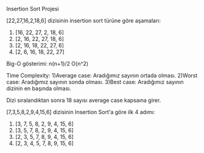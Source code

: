 Insertion Sort Projesi

[22,27,16,2,18,6] dizisinin insertion sort türüne göre aşamaları:

1. [16, 22, 27, 2, 18, 6]
2. [2, 16, 22, 27, 18, 6]
3. [2, 16, 18, 22, 27, 6]
4. [2, 6, 16, 18, 22, 27]


Big-O gösterimi: n(n+1)/2 O(n^2)

Time Complexity: 1)Average case: Aradığımız sayının ortada olması. 2)Worst case: Aradığımız sayının sonda olması. 3)Best case: Aradığımız sayının dizinin en başında olması.

Dizi sıralandıktan sonra 18 sayısı average case kapsaına girer.

[7,3,5,8,2,9,4,15,6] dizisinin Insertion Sort'a göre ilk 4 adımı:

1. [3, 7, 5, 8, 2, 9, 4, 15, 6]
2. [3, 5, 7, 8, 2, 9, 4, 15, 6]
3. [2, 3, 5, 7, 8, 9, 4, 15, 6]
4. [2, 3, 4, 5, 7, 8, 9, 15, 6]
